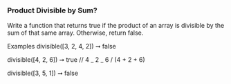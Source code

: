 ### Product Divisible by Sum?

Write a function that returns true if the product of an array is divisible by the sum of that same array. Otherwise, return false.

Examples
divisible([3, 2, 4, 2]) ➞ false

divisible([4, 2, 6]) ➞ true
// 4 _ 2 _ 6 / (4 + 2 + 6)

divisible([3, 5, 1]) ➞ false
